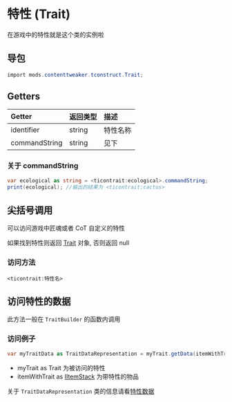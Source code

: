 # 特性 (Trait)

在游戏中的特性就是这个类的实例啦

## 导包

```csharp
import mods.contenttweaker.tconstruct.Trait;
```

## Getters

| Getter | 返回类型 | 描述 |
| :---- | :---- | :---- |
| identifier | string | 特性名称 |
| commandString | string | 见下 |

### 关于 commandString

```csharp
var ecological as string = <ticontrait:ecological>.commandString;
print(ecological); //输出的结果为 <ticontrait:cactus>
```

## 尖括号调用

可以访问游戏中匠魂或者 CoT 自定义的特性

如果找到特性则返回 [Trait](trait.md) 对象, 否则返回 null

### 访问方法

```cscsharp
<ticontrait:特性名>
```

## 访问特性的数据

此方法一般在 `TraitBuilder` 的函数内调用

### 访问例子

```csharp
var myTraitData as TraitDataRepresentation = myTrait.getData(itemWithTrait);
```

- myTrait as Trait 为被访问的特性
- itemWithTrait as [IItemStack](https://docs.blamejared.com/1.12/en/Vanilla/Items/IItemStack/) 为带特性的物品

关于 `TraitDataRepresentation` 类的信息请看[特性数据](traitDataRepresentation.md)
